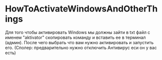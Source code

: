 # HowToActivateWindowsAndOtherThings
Для того чтобы активировать Windows мы должны зайти в txt файл с именем "aktivator" скопировать команду и вставить ее в терминал (админ). После чего выбрать что вам нужно активировать и запустить его.
(Сполер: предварительно нужно отключить Антивирус еси он у вас есть)
